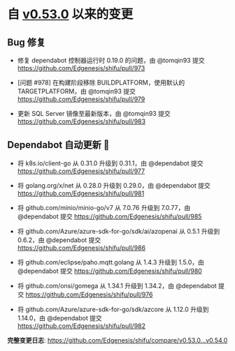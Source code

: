 

# 自 [v0.53.0](https://github.com/Edgenesis/shifu/releases/tag/v0.53.0) 以来的变更

## Bug 修复

* 修复 dependabot 控制器运行时 0.19.0 的问题，由 @tomqin93 提交 https://github.com/Edgenesis/shifu/pull/973

* [问题 #978] 在构建阶段移除 BUILDPLATFORM，使用默认的 TARGETPLATFORM，由 @tomqin93 提交 https://github.com/Edgenesis/shifu/pull/979

* 更新 SQL Server 镜像至最新版本，由 @tomqin93 提交 https://github.com/Edgenesis/shifu/pull/983

## Dependabot 自动更新 🤖

* 将 k8s.io/client-go 从 0.31.0 升级到 0.31.1，由 @dependabot 提交 https://github.com/Edgenesis/shifu/pull/977

* 将 golang.org/x/net 从 0.28.0 升级到 0.29.0，由 @dependabot 提交 https://github.com/Edgenesis/shifu/pull/981

* 将 github.com/minio/minio-go/v7 从 7.0.76 升级到 7.0.77，由 @dependabot 提交 https://github.com/Edgenesis/shifu/pull/985

* 将 github.com/Azure/azure-sdk-for-go/sdk/ai/azopenai 从 0.5.1 升级到 0.6.2，由 @dependabot 提交 https://github.com/Edgenesis/shifu/pull/986

* 将 github.com/eclipse/paho.mqtt.golang 从 1.4.3 升级到 1.5.0，由 @dependabot 提交 https://github.com/Edgenesis/shifu/pull/980

* 将 github.com/onsi/gomega 从 1.34.1 升级到 1.34.2，由 @dependabot 提交 https://github.com/Edgenesis/shifu/pull/976

* 将 github.com/Azure/azure-sdk-for-go/sdk/azcore 从 1.12.0 升级到 1.14.0，由 @dependabot 提交 https://github.com/Edgenesis/shifu/pull/982

**完整变更日志**: https://github.com/Edgenesis/shifu/compare/v0.53.0...v0.54.0

